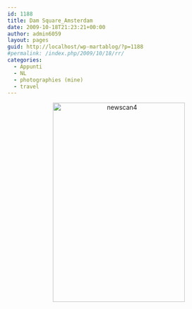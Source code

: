 ```yaml
---
id: 1188
title: Dam Square_Amsterdam
date: 2009-10-18T21:23:21+00:00
author: admin6059
layout: pages
guid: http://localhost/wp-martablog/?p=1188
#permalink: /index.php/2009/10/18/rr/
categories:
  - Appunti
  - NL
  - photographies (mine)
  - travel
---
```

<p style="text-align: center;">
  <img class="aligncenter wp-image-3575" src="{{ site.url }}/images/uploads/2009/10/newscan4.jpg" alt="newscan4" width="299" height="450" srcset="{{ site.url }}/images/uploads/2009/10/newscan4.jpg 571w, {{ site.url }}/images/uploads/2009/10/newscan4-200x300.jpg 200w" sizes="(max-width: 299px) 100vw, 299px" />
</p>